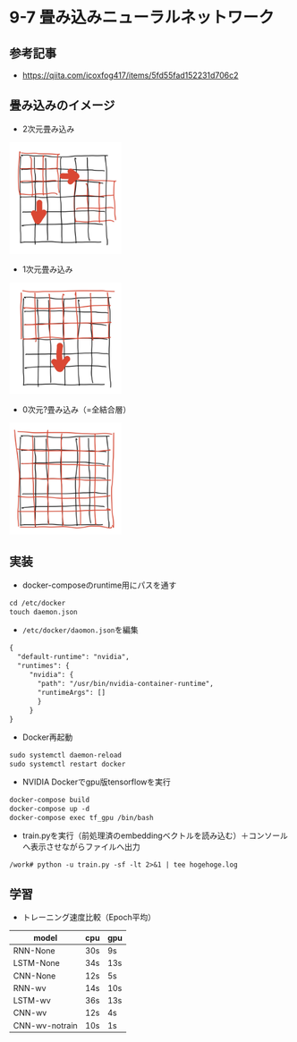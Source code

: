 # 9-7 畳み込みニューラルネットワーク
## 参考記事
- https://qiita.com/icoxfog417/items/5fd55fad152231d706c2

## 畳み込みのイメージ
- 2次元畳み込み
<img width=200 src="./images/conv2d.jpg">

- 1次元畳み込み
<img width=200 src="./images/conv1d.jpg">

- 0次元?畳み込み（=全結合層）
<img width=200 src="./images/conv0d.jpg">

## 実装
- docker-composeのruntime用にパスを通す
```
cd /etc/docker
touch daemon.json
```
- `/etc/docker/daomon.json`を編集
```
{
  "default-runtime": "nvidia",
  "runtimes": {
     "nvidia": {
       "path": "/usr/bin/nvidia-container-runtime",
       "runtimeArgs": []
       }
     }
}
```
- Docker再起動
```
sudo systemctl daemon-reload
sudo systemctl restart docker
```
- NVIDIA Dockerでgpu版tensorflowを実行
```
docker-compose build
docker-compose up -d
docker-compose exec tf_gpu /bin/bash
```
- train.pyを実行（前処理済のembeddingベクトルを読み込む）＋コンソールへ表示させながらファイルへ出力
```
/work# python -u train.py -sf -lt 2>&1 | tee hogehoge.log
```

## 学習
- トレーニング速度比較（Epoch平均）

|model|cpu|gpu|
|---|---|---|
|RNN-None|30s|9s|
|LSTM-None|34s|13s|
|CNN-None|12s|5s|
|RNN-wv|14s|10s|
|LSTM-wv|36s|13s|
|CNN-wv|12s|4s|
|CNN-wv-notrain|10s|1s|

